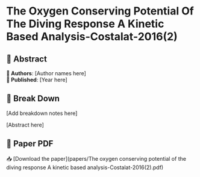 # The Oxygen Conserving Potential Of The Diving Response A Kinetic Based Analysis-Costalat-2016(2)



## 🧬 Abstract



**👤 Authors**: [Author names here]  
**📅 Published**: [Year here]


## 🧠 Break Down

[Add breakdown notes here]

[Abstract here]



## 📄 Paper PDF

📥 [Download the paper](papers/The oxygen conserving potential of the diving response A kinetic based analysis-Costalat-2016(2).pdf)